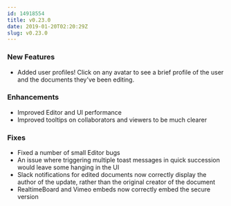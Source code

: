 ```yaml
---
id: 14918554
title: v0.23.0
date: 2019-01-20T02:20:29Z
slug: v0.23.0
---
```

    
### New Features

- Added user profiles! Click on any avatar to see a brief profile of the user and the documents they've been editing.

### Enhancements

- Improved Editor and UI performance
- Improved tooltips on collaborators and viewers to be much clearer

### Fixes

- Fixed a number of small Editor bugs
- An issue where triggering multiple toast messages in quick succession would leave some hanging in the UI
- Slack notifications for edited documents now correctly display the author of the update, rather than the original creator of the document
- RealtimeBoard and Vimeo embeds now correctly embed the secure version
      